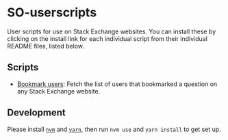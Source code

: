 # SO-userscripts

User scripts for use on Stack Exchange websites. You can install these by clicking on the install link for each individual script from their individual README files, listed below.

## Scripts

* [Bookmark users](./scripts/bookmark-users/README.md): Fetch the list of users that bookmarked a question on any Stack Exchange website.

## Development

Please install [`nvm`](https://github.com/nvm-sh/nvm) and [`yarn`](https://yarnpkg.com/), then run `nvm use` and `yarn install` to get set up.

